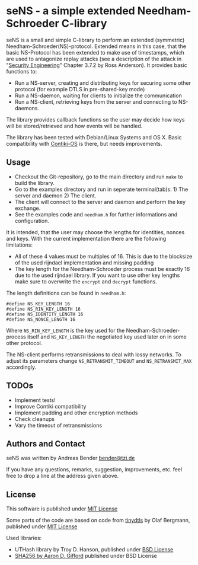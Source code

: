 # seNS - a simple extended Needham-Schroeder C-library

seNS is a small and simple C-library to perform an extended (symmetric) Needham-Schroeder(NS)-protocol. Extended means in this case, that the basic NS-Protocol has been extended to make use of timestamps, which are used to antagonize replay attacks (see a description of the attack in "[Security Engineering](http://www.cl.cam.ac.uk/~rja14/book.html)" Chapter 3.7.2 by Ross Anderson). It provides basic functions to:

* Run a NS-server, creating and distributing keys for securing some other protocol (for example DTLS in pre-shared-key mode)
* Run a NS-daemon, waiting for clients to initialize the communication
* Run a NS-client, retrieving keys from the server and connecting to NS-daemons.

The library provides callback functions so the user may decide how keys will be stored/retrieved and how events will be handled.

The library has been tested with Debian/Linux Systems and OS X. Basic compatibility with [Contiki-OS](http://www.contiki-os.org/) is there, but needs improvements.

## Usage

* Checkout the Git-repository, go to the main directory and run `make` to build the library.
* Go to the examples directory and run in seperate terminal(tab)s: 1) The server and daemon 2) The client.
* The client will connect to the server and daemon and perform the key exchange.
* See the examples code and `needham.h` for further informations and configuration.

It is intended, that the user may choose the lengths for identities, nonces and keys. With the current implementation there are the following limitations:

* All of these 4 values must be multiples of 16. This is due to the blocksize of the used rijndael implementation and missing padding
* The key length for the Needham-Schroeder process must be exactly 16 due to the used rijndael library. If you want to use other key lengths make sure to overwrite the `encrypt` and `decrypt` functions.

The length definitions can be found in `needham.h`:

    #define NS_KEY_LENGTH 16
    #define NS_RIN_KEY_LENGTH 16
    #define NS_IDENTITY_LENGTH 16
    #define NS_NONCE_LENGTH 16

Where `NS_RIN_KEY_LENGTH` is the key used for the Needham-Schroeder-process itself and `NS_KEY_LENGTH` the negotiated key used later on in some other protocol.

The NS-client performs retransmissions to deal with lossy networks. To adjust its parameters change `NS_RETRANSMIT_TIMEOUT` and `NS_RETRANSMIT_MAX` accordingly.

## TODOs

* Implement tests!
* Improve Contiki compatibility
* Implement padding and other encryption methods
* Check cleanups
* Vary the timeout of retransmissions

## Authors and Contact

seNS was written by Andreas Bender <bender@tzi.de>

If you have any questions, remarks, suggestion, improvements,
etc. feel free to drop a line at the address given above.

## License

This software is published under [MIT License](http://opensource.org/licenses/mit-license.php)

Some parts of the code are based on code from [tinydtls](http://tinydtls.sourceforge.net/) by Olaf Bergmann, published under [MIT License](http://opensource.org/licenses/mit-license.php)

Used libraries:

* UTHash library by Troy D. Hanson, published under [BSD License](http://troydhanson.github.io/uthash/license.html)
* [SHA256 by Aaron D. Gifford](http://www.aarongifford.com/computers/sha.html) published under BSD License

